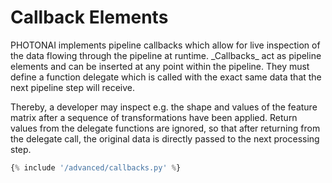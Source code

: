<h1>Callback Elements</h1>
PHOTONAI implements pipeline callbacks which allow for live inspection of the data flowing through the 
pipeline at runtime. _Callbacks_ act as pipeline elements and can be inserted at any point within the pipeline. 
They must define a function delegate which is called with the exact same data that the next pipeline step will receive. 

Thereby, a developer may inspect e.g. the shape and values of the feature matrix after a sequence of 
transformations have been applied. Return values from the delegate functions are ignored, 
so that after returning from the delegate call, the original data is directly passed to the next processing step.

```python hl_lines="7-8 32"
{% include '/advanced/callbacks.py' %}
```